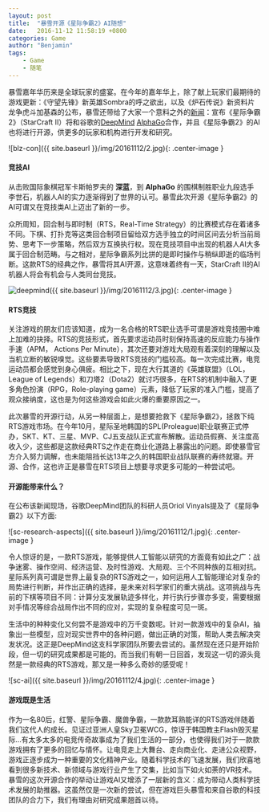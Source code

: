 ```yaml
---
layout: post
title:  "暴雪开源《星际争霸2》AI随想"
date:   2016-11-12 11:58:19 +0800
categories: Game
author: "Benjamin"
tags:
    - Game
    - 随笔
---
```


暴雪嘉年华历来是全球玩家的盛宴。在今年的嘉年华上，除了献上玩家们最期待的游戏更新：《守望先锋》新英雄Sombra的呼之欲出，以及《炉石传说》新资料片龙争虎斗加基森的公布，暴雪还带给了大家一个意料之外的[新闻][Release AI news]：宣布《星际争霸2》（StarCraft II）将和谷歌的[DeepMind][DeepMind] [AlphaGo][AlphaGo]合作，并且《星际争霸2》的AI也将进行开源，供更多的玩家和机构进行开发和研究。

![blz-con]({{ site.baseurl }}/img/20161112/2.jpg){: .center-image }

#### 竞技AI

从击败国际象棋冠军卡斯帕罗夫的 **深蓝**，到 **AlphaGo** 的围棋制胜职业九段选手李世石，机器人AI的实力逐渐得到了世界的认可。暴雪此次开源《星际争霸2》的AI可谓又在竞技类AI上迈出了新的一步。

众所周知，回合制与即时制（RTS，Real-Time Strategy）的比赛模式存在着诸多不同。下棋、打扑克等这类回合制项目留给双方选手独立的时间区间去分析当前局势、思考下一步策略，然后双方互换执行权。现在竞技项目中出现的机器人AI大多属于回合制范畴。与之相对，星际争霸系列比拼的是即时操作与稍纵即逝的临场判断。这款RTS的经典之作，暴雪将其AI开源，这意味着终有一天，StarCraft II的AI机器人将会有机会与人类同台竞技。

![deepmind]({{ site.baseurl }}/img/20161112/3.jpg){: .center-image }

#### RTS竞技

关注游戏的朋友们应该知道，成为一名合格的RTS职业选手可谓是游戏竞技圈中难上加难的抉择。RTS的竞技形式，首先要求运动员时刻保持高速的反应能力与操作手速（APM， Actions Per Minute），其次还要对游戏大局观有着深刻的理解以及当机立断的敏锐嗅觉。这些要素导致RTS竞技的门槛较高。每一次完成比赛，电竞运动员都会感觉到身心俱疲。相比之下，现在大行其道的《英雄联盟》（LOL， League of Legends）和刀塔2（Dota2）就讨巧很多，在RTS的机制中融入了更多角色扮演（RPG，Role-playing game）元素，降低了玩家的准入门槛，提高了观众接纳度，这也是为何这些游戏会如此火爆的重要原因之一。

此次暴雪的开源行动，从另一种层面上，是想要抢救下《星际争霸2》，拯救下纯RTS游戏市场。在今年10月，星际圣地韩国的SPL(Proleague)职业联赛正式停办，SKT、KT、三星、MVP、CJ五支战队正式宣布解散。运动员假赛、关注度高收入少，这些都是这款经典RTS之作走在商业化道路上暴露出的问题。即使暴雪官方介入努力调解，也未能阻挡长达13年之久的韩国职业战队联赛的寿终就寝。开源、合作，这也许正是暴雪在RTS项目上想要寻求更多可能的一种尝试吧。

#### 开源能带来什么？

在公布该新闻现场，谷歌DeepMind团队的科研人员Oriol Vinyals提及了《星际争霸2》以下方面:

![sc-research-aspects]({{ site.baseurl }}/img/20161112/1.jpg){: .center-image }

令人惊讶的是，一款RTS游戏，能够提供人工智能以研究的方面竟有如此之广：战争迷雾、操作空间、经济运营、及时性游戏、大局观、三个不同种族的互相对抗。星际系列真可谓是世界上最复杂的RTS游戏之一，如何运用人工智能理论对复杂的局势进行判断，并作出正确的选择，是未来对科学家们的重大挑战。这项挑战与先前的下棋等项目不同：计算分支发展轨迹多样化，并行执行步骤亦多变，需要根据对手情况等综合战局作出不同的应对，实现的复杂程度可见一斑。

生活中的种种变化又何尝不是游戏中的万千变数呢。针对一款游戏中的复杂AI，抽象出一些模型，应对现实世界中的各种问题，做出正确的对策，帮助人类去解决突发状况。这正是DeepMind这支科学家团队所要去尝试的。虽然现在还只是开始阶段，但一切的研究成果都是可能的。而当我们有朝一日回首，发现这一切的源头竟然是一款经典的RTS游戏，那又是一种多么奇妙的感受呢！

![sc-ai]({{ site.baseurl }}/img/20161112/4.jpg){: .center-image }

#### 游戏既是生活

作为一名80后，红警、星际争霸、魔兽争霸，一款款耳熟能详的RTS游戏伴随着我们这代人的成长。见证过亚洲人皇Sky卫冕WCG，惊讶于韩国教主Flash毁灭星际...有太多太多的电竞传奇故事成为了我们生活的一部分，也使得我们对于一款款游戏拥有了更多的回忆与情怀。让电竞走上大舞台、走向商业化、走进公众视野，游戏正逐步成为一种重要的文化精神产业。随着科学技术的飞速发展，我们欣喜地看到很多新技术、新领域与游戏行业产生了交集，比如当下如火如荼的VR技术。暴雪的这次开源合作的举动让游戏AI又增添了一层新的含义：成为带动人类科学技术发展的助推器。这虽然仅是一次新的尝试，但在游戏巨头暴雪和来自谷歌的科技团队的合力下，我们有理由对研究成果翘首以待。

[Release AI news]: https://deepmind.com/blog/deepmind-and-blizzard-release-starcraft-ii-ai-research-environment/
[DeepMind]: https://deepmind.com/
[AlphaGo]: https://deepmind.com/research/alphago/
